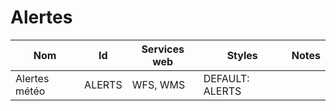 # Alertes

Nom           | Id     | Services web | Styles          | Notes
--------------|--------|--------------|-----------------|------
Alertes météo | ALERTS | WFS, WMS     | DEFAULT: ALERTS |      

